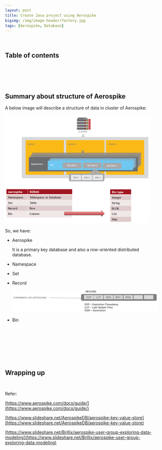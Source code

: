 ```yaml
---
layout: post
title: Create Java project using Aerospike
bigimg: /img/image-header/factory.jpg
tags: [Aerospike, Database]
---
```




<br>

## Table of contents





<br>

## 






<br>

## Summary about structure of Aerospike

A below image will describe a structure of data in cluster of Aerospike:

![](../img/Database/aerospike/storage-architecture.png)

So, we have:
- Aerospike 
    
    It is a primary key database and also a row-oriented distributed database.

- Namespace



- Set


- Record

    ![](../img/Database/aerospike/primary-key-record.png)

    


- Bin



<br>

## 





<br>

## 






<br>

## Wrapping up






<br>

Refer:

[https://www.aerospike.com/docs/guide/](https://www.aerospike.com/docs/guide/)

[https://www.slideshare.net/AerospikeDB/aerospike-key-value-store](https://www.slideshare.net/AerospikeDB/aerospike-key-value-store)

[https://www.slideshare.net/Brillix/aerospike-user-group-exploring-data-modeling](https://www.slideshare.net/Brillix/aerospike-user-group-exploring-data-modeling)


